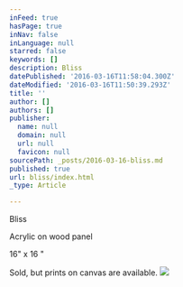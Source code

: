 ```yaml
---
inFeed: true
hasPage: true
inNav: false
inLanguage: null
starred: false
keywords: []
description: Bliss
datePublished: '2016-03-16T11:58:04.300Z'
dateModified: '2016-03-16T11:50:39.293Z'
title: ''
author: []
authors: []
publisher:
  name: null
  domain: null
  url: null
  favicon: null
sourcePath: _posts/2016-03-16-bliss.md
published: true
url: bliss/index.html
_type: Article

---
```

Bliss

Acrylic on wood panel

16" x 16 "

Sold, but prints on canvas are available.
![](https://the-grid-user-content.s3-us-west-2.amazonaws.com/f2843751-b18b-4df4-aab5-3c96e222bccd.jpg)